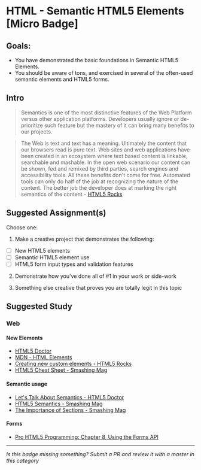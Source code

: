 HTML - Semantic HTML5 Elements [Micro Badge]
==============================================


Goals:
------

- You have demonstrated the basic foundations in Semantic HTML5 Elements.
- You should be aware of tons, and exercised in several of the often-used semantic elements and HTML5 forms.


Intro
-----

> Semantics is one of the most distinctive features of the Web Platform versus other application platforms. Developers usually ignore or de-prioritize such feature but the mastery of it can bring many benefits to our projects. 

> The Web is text and text has a meaning. Ultimately the content that our browsers read is pure text. Web sites and web applications have been created in an ecosystem where text based content is linkable, searchable and mashable. In the open web scenario our content can be shown, fed and remixed by third parties, search engines and accessibility tools. All these benefits don't come for free. Automated tools can only do half of the job at recognizing the nature of the content. The better job the developer does at marking the right semantics of the content - [HTML5 Rocks](http://www.html5rocks.com/en/features/semantics)



Suggested Assignment(s)
-----------------------

Choose one:

1) Make a creative project that demonstrates the following: 
- [ ] New HTML5 elements
- [ ] Semantic HTML5 element use
- [ ] HTML5 form input types and validation features
 
2) Demonstrate how you've done all of #1 in your work or side-work

3) Something else creative that proves you are totally legit in this topic


Suggested Study
---------------

### Web

  #### New Elements

  - [HTML5 Doctor](http://html5doctor.com/)
  - [MDN - HTML Elements](https://developer.mozilla.org/en-US/docs/Web/HTML/Element)
  - [Creating new custom elements - HTML5 Rocks](http://www.html5rocks.com/en/tutorials/webcomponents/customelements/?redirect_from_locale=es)
  - [HTML5 Cheat Sheet - Smashing Mag](https://www.smashingmagazine.com/2009/07/html-5-cheat-sheet-pdf/)
  	
  #### Semantic usage

  - [Let's Talk About Semantics - HTML5 Doctor](http://html5doctor.com/lets-talk-about-semantics/)
  - [HTML5 Semantics - Smashing Mag](https://www.smashingmagazine.com/2011/11/html5-semantics/)
  - [The Importance of Sections - Smashing Mag](https://www.smashingmagazine.com/2013/01/the-importance-of-sections/)

  #### Forms

  - [Pro HTML5 Programming: Chapter 8, Using the Forms API](http://apress.jensimmons.com/v5/pro-html5-programming/ch8.html)


-----

*Is this badge missing something? Submit a PR and review it with a master in this category*
